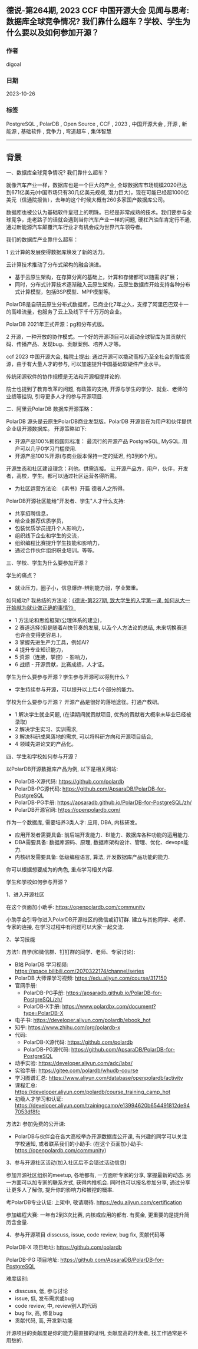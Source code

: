 ## 德说-第264期, 2023 CCF 中国开源大会 见闻与思考: 数据库全球竞争情况? 我们靠什么超车？学校、学生为什么要以及如何参加开源？   
                                                      
### 作者                                                      
digoal                                                      
                                                      
### 日期                                                      
2023-10-26                                             
                                                      
### 标签                                                      
PostgreSQL , PolarDB , Open Source , CCF , 2023 , 中国开源大会 , 开源 , 新能源 , 基础软件 , 竞争力 , 弯道超车 , 集体智慧        
                                                      
----                                                      
                                                      
## 背景     
  
一、数据库全球竞争情况? 我们靠什么超车？  
  
就像汽车产业一样，数据库也是一个巨大的产业, 全球数据库市场规模2020已达到671亿美元(中国市场只有30几亿美元规模, 潜力巨大)，现在可能已经超1000亿美元（信通院报告），去年的这个时候大概有260多家国产数据库公司。  
  
数据库也被公认为基础软件皇冠上的明珠。已经是非常成熟的技术。我们要参与全球竞争，走老路子的话就会遇到当你汽车产业一样的问题, 硬杠汽油车肯定行不通, 通过新能源汽车颠覆汽车行业才有机会成为世界汽车领导者。  
  
我们的数据库产业靠什么超车：    
  
1 云计算的发展使得数据库焕发了新的活力。  
  
云计算技术推动了分布式架构的融合演进。  
- 基于云原生架构，在存算分离的基础上，计算和存储都可以随需求扩展；  
- 同时，分布式计算技术逐渐融入云原生架构，云原生数据库开始支持各种分布式计算模型，包括BSP模型、MPP模型等。  
  
PolarDB是自研云原生分布式数据库，已商业化7年之久，支撑了阿里巴巴双十一的高峰流量，也服务了云上及线下千千万万的企业。  
  
PolarDB 2021年正式开源：pg和分布式版。  
  
2 开源，一种开放的协作模式。一个好的开源项目可以调动全球智库为其贡献代码、传播产品、发现bug、贡献案例、培养人才等。   
  
ccf 2023 中国开源大会, 梅院士提出: 通过开源可以撬动高校乃至全社会的智库资源，由于有大量人才的参与, 可以加速提升中国基础软硬件产业水平。  
  
传统闭源软件的协作规模是无法和开源相提并论的.     
  
院士也提到了教育改革的问题, 有政策的支持, 开源与学生的学分、就业、老师的业绩等挂钩, 引导更多人才的参与开源项目.   
    
二、阿里云PolarDB 数据库开源策略：  
  
PolarDB 源头是云原生PolarDB商业发型版。PolarDB 开源旨在为用户和伙伴提供企业级开源数据库。 开源策略如下:   
- 开源产品100%拥抱国际标准： 最流行的开源产品 PostgreSQL, MySQL.  用户可以几乎0学习门槛使用.    
- 开源产品100%开源(与商业版本保持一定的延迟, 约3到6个月)。  
  
开源生态和社区建设理念：利他。供需连接。  让开源产品方，用户，伙伴，开发者，高校，学生。都可以通过社区运营各得所需。  
- 为社区运营方法论:   《素书》开篇 德者人之所得。     
  
PolarDB开源社区能给"开发者、学生"人才什么支持:   
- 共享招聘信息，  
- 给企业推荐优质学员，  
- 包装优质学员提升个人影响力，  
- 组织线下企业和学生的交流，  
- 组织编程比赛提升学生技能和影响力，  
- 通过合作伙伴组织职业培训。等等。    
  
  
三、学校、学生为什么要参加开源？  
  
学生的痛点？  
- 就业压力，圈子小，信息爆炸-辨别能力弱，学业繁重。  
  
如何成功? 我总结的方法论：[《德说-第227期, 致大学生的入学第一课, 如何从大一开始就为就业做正确的事情?》](../202305/20230513_01.md)    
- 1 方法论和思维框架(公理体系的建立)，  
- 2 赛道选择(但是随着AI快节奏的发展, 以及个人方法论的总结, 未来切换赛道也许会变得更容易.)，  
- 3 掌握先进生产力工具，例如AI?   
- 4 提升专业知识能力，  
- 5 资源（连接，掌控）- 影响力，  
- 6 战绩 - 开源贡献，比赛成绩，人才证。  
  
学生为什么要参与开源？学生参与开源可以得到什么？  
- 学生持续参与开源，可以提升以上后4个部分的能力。  
  
学校为什么要参与开源？ 开源产品是很好的落地途径。打通产教研。  
- 1 解决学生就业问题, (在读期间就贡献项目, 优秀的贡献者大概率未毕业已经被录取)  
- 2 解决学生实习、实训需求,   
- 3 解决科研成果落地的需求, 可以将科研方向和开源项目结合,    
- 4 领域先进论文的产品化。  
  
  
四、学生和学校如何参与开源？  
  
以PolarDB开源数据库产品为例, 以下是相关网站:   
- PolarDB-X源代码: https://github.com/polardb   
- PolarDB-PG源代码: https://github.com/ApsaraDB/PolarDB-for-PostgreSQL  
- PolarDB-PG手册: https://apsaradb.github.io/PolarDB-for-PostgreSQL/zh/  
- PolarDB开源官网: https://openpolardb.com/  
  
作为一个数据库, 需要培养3类人才: 应用, DBA, 内核研发。  
- 应用开发者需要具备: 前后端开发能力、BI能力、数据库各种功能的运用能力.   
- DBA需要具备: 数据库源码、原理, 数据库架构设计、管理、优化、devops能力.   
- 内核研发需要具备: 低级编程语言, 算法, 开发数据库产品功能的能力.   
  
你可以根据想要成为的角色, 重点学习相关内容.    
  
学生和学校如何参与开源？  
  
1、进入开源社区   
  
在这个页面加小助手: https://openpolardb.com/community  
  
小助手会引导你进入PolarDB开源社区的微信或钉钉群. 建立与其他同学、老师、专家的连接, 在学习过程中有问题可以大家一起交流.   
  
2、学习技能   
  
方法1: 自学(和微信群、钉钉群的同学、老师、专家讨论):   
- B站 PolarDB 学习视频:  https://space.bilibili.com/2070322174/channel/series    
- PolarDB 大师课学习视频:  https://edu.aliyun.com/course/317150    
- 官网手册:    
    - PolarDB-PG手册: https://apsaradb.github.io/PolarDB-for-PostgreSQL/zh/  
    - PolarDB-X手册: https://www.polardbx.com/document?type=PolarDB-X   
- 电子书: https://developer.aliyun.com/polardb/ebook_hot   
- 知乎: https://www.zhihu.com/org/polardb-x   
- 代码:   
    - PolarDB-X源代码: https://github.com/polardb   
    - PolarDB-PG源代码: https://github.com/ApsaraDB/PolarDB-for-PostgreSQL  
- 动手实验: https://developer.aliyun.com/adc/labs/    
- 实验手册: https://gitee.com/polardb/whudb-course     
- 学习图谱汇总: https://www.aliyun.com/database/openpolardb/activity     
- 课程汇总: https://developer.aliyun.com/polardb/course_training_camp_hot    
- 初级人才学习和认证: https://developer.aliyun.com/trainingcamp/e13994620b654491812de947053df8fc  
    
方法2: 参加免费的公开课:   
- PolarDB与伙伴会在各大高校举办开源数据库公开课, 有兴趣的同学可以关注学校通知, 或者联系我们的小助手: (在这个页面加小助手: https://openpolardb.com/community)   
    
3、参与开源社区活动(加入社区后不会错过活动信息)    
  
参加开源社区组织的meetup, 各地都有, 一方面听专家的分享, 掌握最新的动态. 另一方面可以加专家的联系方式, 获得内推机会. 同时也可以报名参加分享, 通过分享让更多人了解你, 提升你的影响力和被挖的概率.   
  
考PolarDB专业认证: 上架中, 敬请期待.  https://edu.aliyun.com/certification      
  
参加编程大赛: 一年有2到3次比赛, 内核或应用的都有. 有奖金, 更重要的是提升简历含金量.    
  
4、参与开源项目 disscuss, issue, code review, bug fix, 贡献代码等    
  
PolarDB-X 项目地址: https://github.com/polardb   
  
PolarDB-PG 项目地址: https://github.com/ApsaraDB/PolarDB-for-PostgreSQL   
  
难度级别:   
- disscuss, 低, 参与讨论   
- issue, 低, 发布需求或bug   
- code review, 中, review别人的代码   
- bug fix, 高, 修复bug   
- 贡献代码, 高, 开发新功能   
    
开源项目的贡献度是你的能力最直接的证明, 贡献度高的开发者, 找工作通常是不用愁的.    
  

